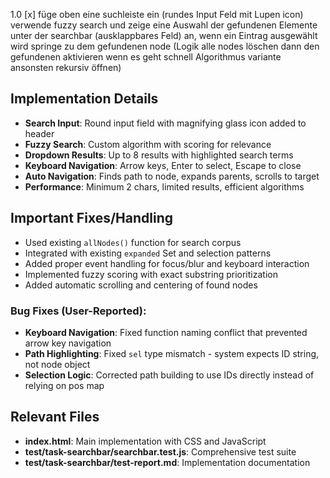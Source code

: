 1.0 [x] füge oben eine suchleiste ein (rundes Input Feld mit Lupen icon) verwende
fuzzy search und zeige eine Auswahl der gefundenen Elemente unter der searchbar (ausklappbares Feld) an, wenn ein Eintrag ausgewählt wird springe zu dem gefundenen node
(Logik alle nodes löschen dann den gefundenen aktivieren wenn es geht schnell Algorithmus variante ansonsten rekursiv öffnen)

## Implementation Details
- **Search Input**: Round input field with magnifying glass icon added to header
- **Fuzzy Search**: Custom algorithm with scoring for relevance
- **Dropdown Results**: Up to 8 results with highlighted search terms
- **Keyboard Navigation**: Arrow keys, Enter to select, Escape to close
- **Auto Navigation**: Finds path to node, expands parents, scrolls to target
- **Performance**: Minimum 2 chars, limited results, efficient algorithms

## Important Fixes/Handling
- Used existing `allNodes()` function for search corpus
- Integrated with existing `expanded` Set and selection patterns
- Added proper event handling for focus/blur and keyboard interaction
- Implemented fuzzy scoring with exact substring prioritization
- Added automatic scrolling and centering of found nodes

### Bug Fixes (User-Reported):
- **Keyboard Navigation**: Fixed function naming conflict that prevented arrow key navigation
- **Path Highlighting**: Fixed `sel` type mismatch - system expects ID string, not node object
- **Selection Logic**: Corrected path building to use IDs directly instead of relying on pos map

## Relevant Files
- **index.html**: Main implementation with CSS and JavaScript
- **test/task-searchbar/searchbar.test.js**: Comprehensive test suite
- **test/task-searchbar/test-report.md**: Implementation documentation